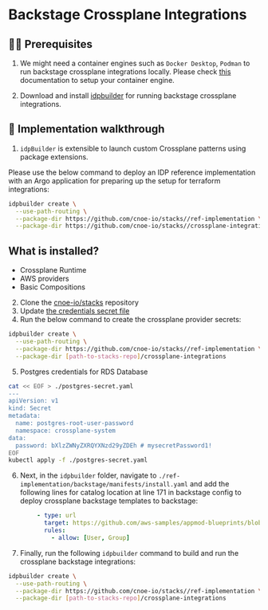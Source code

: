 # Backstage Crossplane Integrations

## 🏃‍♀️ Prerequisites

1. We might need a container engines such as `Docker Desktop`, `Podman` to run backstage crossplane integrations locally. Please check [this](https://github.com/cnoe-io/idpbuilder?tab=readme-ov-file#prerequisites) documentation to setup your container engine.

2. Download and install [idpbuilder](https://github.com/cnoe-io/idpbuilder?tab=readme-ov-file#download-and-install-the-idpbuilder) for running backstage crossplane integrations.

## 🌟 Implementation walkthrough

1. `idpBuilder` is extensible to launch custom Crossplane patterns using package extensions. 

Please use the below command to deploy an IDP reference implementation with an Argo application for preparing up the setup for terraform integrations:

```bash
idpbuilder create \
  --use-path-routing \
  --package-dir https://github.com/cnoe-io/stacks//ref-implementation \
  --package-dir https://github.com/cnoe-io/stacks//crossplane-integrations
```
## What is installed?

- Crossplane Runtime
- AWS providers
- Basic Compositions

2. Clone the [cnoe-io/stacks](https://github.com/cnoe-io/stacks) repository
3. Update [the credentials secret file](crossplane-providers/provider-secret.yaml)
4. Run the below command to create the crossplane provider secrets:

```bash
idpbuilder create \
  --use-path-routing \
  --package-dir https://github.com/cnoe-io/stacks//ref-implementation \
  --package-dir [path-to-stacks-repo]/crossplane-integrations
```

5. Postgres credentials for RDS Database

```bash
cat << EOF > ./postgres-secret.yaml
---
apiVersion: v1
kind: Secret
metadata:
  name: postgres-root-user-password
  namespace: crossplane-system
data:
  password: bXlzZWNyZXRQYXNzd29yZDEh # mysecretPassword1!
EOF
kubectl apply -f ./postgres-secret.yaml
```

6. Next, in the `idpbuilder` folder, navigate to `./ref-implementation/backstage/manifests/install.yaml` and add the following lines for catalog location at line 171 in backstage config to deploy crossplane backstage templates to backstage:

```yaml
        - type: url
          target: https://github.com/aws-samples/appmod-blueprints/blob/main/platform/backstage/templates/catalog-info.yaml
          rules:
            - allow: [User, Group]
```

7. Finally, run the following `idpbuilder` command to build and run the crossplane backstage integrations:

```bash
idpbuilder create \
  --use-path-routing \
  --package-dir https://github.com/cnoe-io/stacks//ref-implementation \
  --package-dir [path-to-stacks-repo]/crossplane-integrations
```
